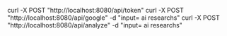 curl -X POST "http://localhost:8080/api/token"
curl -X POST "http://localhost:8080/api/google" -d "input= ai researchs"
curl -X POST "http://localhost:8080/api/analyze" -d "input= ai researchs"